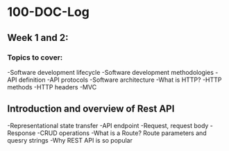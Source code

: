 # 100-DOC-Log
## Week 1 and 2:
### Topics to cover:
-Software development lifecycle
-Software development methodologies
-API definition
-API protocols 
-Software architecture
-What is HTTP?
-HTTP methods
-HTTP headers
-MVC
## Introduction and overview of Rest API
-Representational state transfer
-API endpoint
-Request, request body
-Response
-CRUD operations
-What is a Route? Route parameters and quesry strings
-Why REST API is so popular
